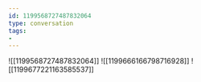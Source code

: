 ```yaml
---
id: 1199568727487832064
type: conversation
tags:
- 
---
```

![[1199568727487832064]]
![[1199666166798716928]]
![[1199677221163585537]]

